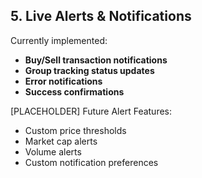 ## 5. Live Alerts & Notifications

Currently implemented:

* **Buy/Sell transaction notifications**
* **Group tracking status updates**
* **Error notifications**
* **Success confirmations**

\[PLACEHOLDER] Future Alert Features:

* Custom price thresholds
* Market cap alerts
* Volume alerts
* Custom notification preferences
